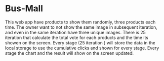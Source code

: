 # Bus-Mall
This web app have products to show them randomly, three products each time.
The owner want to not show the same image in subsequent iteration, and even in the same iteration have three unique images.
There is 25 iteration that calculate the total vote for each products and the time its showen on the screen.
Every stage (25 iteration ) will store the data in the local storage to use the cumulative clicks and shown for every stage.
Every stage the chart and the result will show on the screen updated.